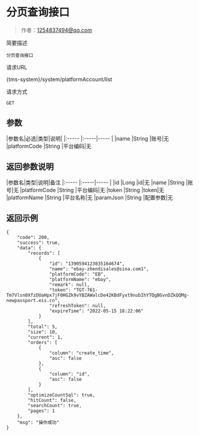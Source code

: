 # 分页查询接口

> 作者：1254837494@qq.com

简要描述

    分页查询接口

请求URL

   {tms-system}/system/platformAccount/list

请求方式

    GET

## 参数

|参数名|必选|类型|说明|
|:-----  |:-----|-----                  |
|name |String   |账号|无
|platformCode |String   |平台编码|无


## 返回参数说明

|参数名|类型|说明|备注
|:-----  |:-----|-----                  |
|id |Long   |id|无
|name |String   |账号|无
|platformCode |String   |平台编码|无
|token |String   |token|无
|platformName |String   |平台名称|无
|paramJson |String   |配置参数|无


## 返回示例 

``` 
{
    "code": 200,
    "success": true,
    "data": {
        "records": [
            {
                "id": "1390594123035164674",
                "name": "ebay-zhendisales@sina.com1",
                "platformCode": "EB",
                "platformName": "ebay",
                "remark": null,
                "token": "TGT-761-Tm7Vlsn0XfzDUaHpx7jF0HGZk9vYBZAWalcDe42KBdFyxt9nubIhYTQgBGvnDZkQQMg-newpassport.eis.cn",
                "refreshToken": null,
                "expireTime": "2022-05-15 18:22:06"
            }
        ],
        "total": 5,
        "size": 10,
        "current": 1,
        "orders": [
            {
                "column": "create_time",
                "asc": false
            },
            {
                "column": "id",
                "asc": false
            }
        ],
        "optimizeCountSql": true,
        "hitCount": false,
        "searchCount": true,
        "pages": 1
    },
    "msg": "操作成功"
}
 
```